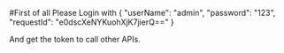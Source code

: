 #First of all
Please Login with 
{
  "userName": "admin",
  "password": "123",
  "requestId": "e0dscXeNYKuohXjK7jierQ=="
}

And get the token to call other APIs.
